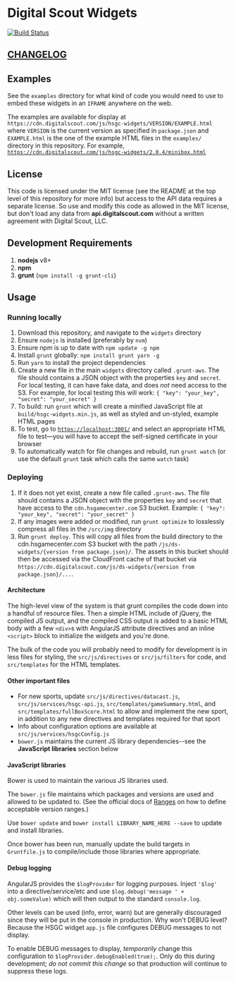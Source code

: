 # Digital Scout Widgets

[![Build Status](http://build.digitalscout.com/buildStatus/icon?job=GameCenterWidgetsBuild)](http://build.digitalscout.com/job/GameCenterWidgetsBuild)

## [CHANGELOG](https://github.com/playon/ds-hsgc-api-samples/blob/master/widgets/History.md)

## Examples

See the `examples` directory for what kind of code you would need to use to embed these widgets in an `IFRAME` anywhere on the web.

The examples are available for display at `https://cdn.digitalscout.com/js/hsgc-widgets/VERSION/EXAMPLE.html` where `VERSION` is the current version as specified in `package.json` and `EXAMPLE.html` is the one of the example HTML files in the `examples/` directory in this repository. For example, [`https://cdn.digitalscout.com/js/hsgc-widgets/2.0.4/minibox.html`](https://cdn.digitalscout.com/js/hsgc-widgets/2.0.4/minibox.html)

## License

This code is licensed under the MIT license (see the README at the top level of this repository for more info) but access to the API data requires a separate license. So use and modify this code as allowed in the MIT license, but don't load any data from **api.digitalscout.com** without a written agreement with Digital Scout, LLC.

## Development Requirements

1. **nodejs** v8+
1. **npm**
1. **grunt** (`npm install -g grunt-cli`)

## Usage

### Running locally

1. Download this repository, and navigate to the `widgets` directory
1. Ensure `nodejs` is installed (preferably by `nvm`)
1. Ensure npm is up to date with `npm update -g npm`
1. Install `grunt` globally: `npm install grunt yarn -g`
1. Run `yarn` to install the project dependencies
1. Create a new file in the main `widgets` directory called `.grunt-aws`. The file should contains a JSON object with the properties `key` and `secret`. For local testing, it can have fake data, and does *not* need access to the S3. For example, for local testing this will work: `{ "key": "your_key", "secret": "your_secret" }`
1. To build: run `grunt` which will create a minified JavaScript file at `build/hsgc-widgets.min.js`, as well as styled and un-styled, example HTML pages
1. To test, go to [`https://localhost:3001/`](https://localhost:3001/) and select an appropriate HTML file to test—you will have to accept the self-signed certificate in your browser
1. To automatically watch for file changes and rebuild, run `grunt watch` (or use the default `grunt` task which calls the same `watch` task)

### Deploying

1. If it does not yet exist, create a new file called `.grunt-aws`. The file should contains a JSON object with the properties `key` and `secret` that have access to the `cdn.hsgamecenter.com` S3 bucket. Example: `{ "key": "your_key", "secret": "your_secret" }`
1. If any images were added or modified, run `grunt optimize` to losslessly compress all files in the `/src/img` directory
1. Run `grunt deploy`.  This will copy all files from the build directory to the cdn.hsgamecenter.com S3 bucket with the path `/js/ds-widgets/{version from package.json}/`. The assets in this bucket should then be accessed via the CloudFront cache of that bucket via `https://cdn.digitalscout.com/js/ds-widgets/{version from package.json}/...`.

#### Architecture

The high-level view of the system is that grunt compiles the code down into a handful of resource files. Then a simple HTML include of jQuery, the compiled JS output, and the compiled CSS output is added to a basic HTML body with a few `<div>`s with AngularJS attribute directives and an inline `<script>` block to initialize the widgets and you're done.

The bulk of the code you will probably need to modify for development is in less files for styling, the `src/js/directives` or `src/js/filters` for code, and `src/templates` for the HTML templates.

#### Other important files

* For new sports, update `src/js/directives/datacast.js`, `src/js/services/hsgc-api.js`, `src/templates/gameSummary.html`, and `src/templates/fullBoxScore.html` to allow and implement the new sport, in addition to any new directives and templates required for that sport
* Info about configuration options are available at `src/js/services/hsgcConfig.js`
* `bower.js` maintains the current JS library dependencies--see the **JavaScript libraries** section below

#### JavaScript libraries

Bower is used to maintain the various JS libraries used.

The `bower.js` file maintains which packages and versions are used and allowed to be updated to. (See the official docs of [Ranges](https://github.com/npm/node-semver#ranges) on how to define acceptable version ranges.)

Use `bower update` and `bower install LIBRARY_NAME_HERE --save` to update and install libraries.

Once bower has been run, manually update the build targets in `Gruntfile.js` to compile/include those libraries where appropriate.

#### Debug logging

AngularJS provides the `$logProvider` for logging purposes. Inject `'$log'` into a directive/service/etc and use `$log.debug('message ' + obj.someValue)` which will then output to the standard `console.log`.

Other levels can be used (info, error, warn) but are generally discouraged since they will be put in the console in production. Why won't DEBUG level? Because the HSGC widget `app.js` file configures DEBUG messages to not display.

To enable DEBUG messages to display, *temporarily* change this configuration to `$logProvider.debugEnabled(true);`. Only do this during development; *do not commit this change* so that production will continue to suppress these logs.
